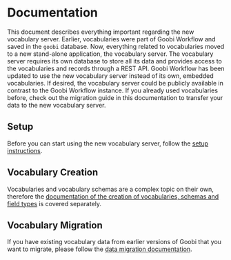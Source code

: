 # Documentation
This document describes everything important regarding the new vocabulary server. Earlier, vocabularies were part of Goobi Workflow and saved in the `goobi` database. Now, everything related to vocabularies moved to a new stand-alone application, the vocabulary server. The vocabulary server requires its own database to store all its data and provides access to the vocabularies and records through a REST API. Goobi Workflow has been updated to use the new vocabulary server instead of its own, embedded vocabularies. If desired, the vocabulary server could be publicly available in contrast to the Goobi Workflow instance. If you already used vocabularies before, check out the migration guide in this documentation to transfer your data to the new vocabulary server.

## Setup
Before you can start using the new vocabulary server, follow the [setup instructions](setup.md).

## Vocabulary Creation
Vocabularies and vocabulary schemas are a complex topic on their own, therefore the [documentation of the creation of vocabularies, schemas and field types](creation.md) is covered separately.

## Vocabulary Migration
If you have existing vocabulary data from earlier versions of Goobi that you want to migrate, please follow the [data migration documentation](migration.md).
